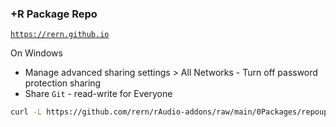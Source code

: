 ### +R Package Repo
[`https://rern.github.io`](https://rern.github.io)

On  Windows
- Manage advanced sharing settings > All Networks - Turn off password protection sharing
- Share `Git` - read-write for Everyone
```sh
curl -L https://github.com/rern/rAudio-addons/raw/main/0Packages/repoupdate.sh | sh
```
